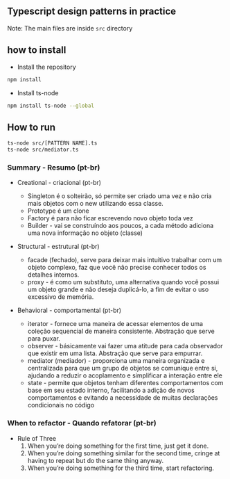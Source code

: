 ## Typescript design patterns in practice 

Note: The main files are inside `src` directory

## how to install 
- Install the repository
```bash
npm install 
```

- Install ts-node
```bash
npm install ts-node --global
```



## How to run 
```bash
ts-node src/[PATTERN NAME].ts
ts-node src/mediator.ts
```


### Summary - Resumo (pt-br)

- Creational - criacional (pt-br)
    - Singleton é o solteirão, só permite ser criado uma vez e não cria mais objetos com o new utilizando essa classe.
    - Prototype é um clone 
    - Factory é para não ficar escrevendo novo objeto toda vez
    - Builder - vai se construíndo aos poucos, a cada método adiciona uma nova informação no objeto (classe)

- Structural - estrutural (pt-br) 
    - facade (fechado), serve para deixar mais intuitivo trabalhar com um objeto complexo, faz que você não precise conhecer todos os detalhes internos.
    - proxy - é como um substituto, uma alternativa quando você possui um objeto grande e não deseja duplicá-lo, a fim de evitar o uso excessivo de memória.

- Behavioral - comportamental (pt-br)
    - iterator - fornece uma maneira de acessar elementos de uma coleção sequencial de maneira consistente. Abstração que serve para puxar.
    - observer - básicamente vai fazer uma atitude para cada observador que existir em uma lista. Abstração que serve para empurrar.
    - mediator (mediador) - proporciona uma maneira organizada e centralizada para que um grupo de objetos se comunique entre si, ajudando a reduzir o acoplamento e simplificar a interação entre ele
    - state -  permite que objetos tenham diferentes comportamentos com base em seu estado interno, facilitando a adição de novos comportamentos e evitando a necessidade de muitas declarações condicionais no código


### When to refactor - Quando refatorar (pt-br)

- Rule of Three
    1. When you’re doing something for the first time, just get it done.
    2. When you’re doing something similar for the second time, cringe at having to repeat but do the same thing anyway.
    3. When you’re doing something for the third time, start refactoring.